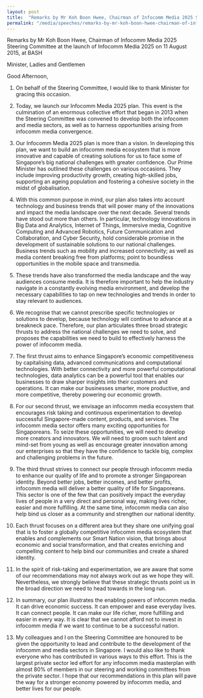 ```yaml
---
layout: post
title:  "Remarks by Mr Koh Boon Hwee, Chairman of Infocomm Media 2025 Steering Committee at the launch of Infocomm Media 2025"
permalink: "/media/speeches/remarks-by-mr-koh-boon-hwee-chairman-of-infocomm-media-2025-steering-committee-at-the-launch-of-infocomm-media-2025"
---
```


Remarks by Mr Koh Boon Hwee, Chairman of Infocomm Media 2025 Steering Committee at the launch of Infocomm Media 2025 on 11 August 2015, at BASH

Minister,
Ladies and Gentlemen

Good Afternoon,

1. On behalf of the Steering Committee, I would like to thank Minister for gracing this occasion.

2. Today, we launch our Infocomm Media 2025 plan. This event is the culmination of an enormous collective effort that began in 2013 when the Steering Committee was convened to develop both the infocomm and media sectors, as well as to harness opportunities arising from infocomm media convergence.

3. Our Infocomm Media 2025 plan is more than a vision. In developing this plan, we want to build an infocomm media ecosystem that is more innovative and capable of creating solutions for us to face some of Singapore’s big national challenges with greater confidence. Our Prime Minister has outlined these challenges on various occasions. They include improving productivity growth, creating high-skilled jobs, supporting an ageing population and fostering a cohesive society in the midst of globalisation.

4. With this common purpose in mind, our plan also takes into account technology and business trends that will power many of the innovations and impact the media landscape over the next decade. Several trends have stood out more than others. In particular, technology innovations in Big Data and Analytics, Internet of Things, Immersive media, Cognitive Computing and Advanced Robotics, Future Communication and Collaboration, and Cyber Security, hold considerable promise in the development of sustainable solutions to our national challenges. Business trends such as mobility and increased connectivity; as well as media content breaking free from platforms; point to boundless opportunities in the mobile space and transmedia.

5. These trends have also transformed the media landscape and the way audiences consume media. It is therefore important to help the industry navigate in a constantly evolving media environment, and develop the necessary capabilities to tap on new technologies and trends in order to stay relevant to audiences.

6. We recognise that we cannot prescribe specific technologies or solutions to develop, because technology will continue to advance at a breakneck pace. Therefore, our plan articulates three broad strategic thrusts to address the national challenges we need to solve, and proposes the capabilities we need to build to effectively harness the power of infocomm media.

7. The first thrust aims to enhance Singapore’s economic competitiveness by capitalising data, advanced communications and computational technologies. With better connectivity and more powerful computational technologies, data analytics can be a powerful tool that enables our businesses to draw sharper insights into their customers and operations. It can make our businesses smarter, more productive, and more competitive, thereby powering our economic growth.

8. For our second thrust, we envisage an infocomm media ecosystem that encourages risk taking and continuous experimentation to develop successful Singapore-made content, products, and services. The infocomm media sector offers many exciting opportunities for Singaporeans. To seize these opportunities, we will need to develop more creators and innovators. We will need to groom such talent and mind-set from young as well as encourage greater innovation among our enterprises so that they have the confidence to tackle big, complex and challenging problems in the future.

9. The third thrust strives to connect our people through infocomm media to enhance our quality of life and to promote a stronger Singaporean identity. Beyond better jobs, better incomes, and better profits, infocomm media will deliver a better quality of life for Singaporeans. This sector is one of the few that can positively impact the everyday lives of people in a very direct and personal way, making lives richer, easier and more fulfilling. At the same time, infocomm media can also help bind us closer as a community and strengthen our national identity.

10. Each thrust focuses on a different area but they share one unifying goal that is to foster a globally competitive infocomm media ecosystem that enables and complements our Smart Nation vision, that brings about economic and social transformation, and that creates enriching and compelling content to help bind our communities and create a shared identity.

11. In the spirit of risk-taking and experimentation, we are aware that some of our recommendations may not always work out as we hope they will. Nevertheless, we strongly believe that these strategic thrusts point us in the broad direction we need to head towards in the long run.

12. In summary, our plan illustrates the enabling powers of infocomm media. It can drive economic success. It can empower and ease everyday lives. It can connect people. It can make our life richer, more fulfilling and easier in every way. It is clear that we cannot afford not to invest in infocomm media if we want to continue to be a successful nation.

13. My colleagues and I on the Steering Committee are honoured to be given the opportunity to lead and contribute to the development of the infocomm and media sectors in Singapore. I would also like to thank everyone who has contributed in various ways to this effort. This is the largest private sector led effort for any infocomm media masterplan with almost 80% of members in our steering and working committees from the private sector. I hope that our recommendations in this plan will pave the way for a stronger economy powered by infocomm media, and better lives for our people.

